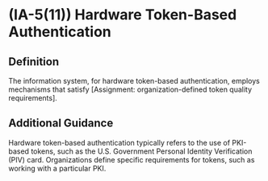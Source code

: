 
# (IA-5(11)) Hardware Token-Based Authentication

## Definition

The information system, for hardware token-based authentication, employs mechanisms that satisfy [Assignment: organization-defined token quality requirements].

## Additional Guidance

Hardware token-based authentication typically refers to the use of PKI-based tokens, such as the U.S. Government Personal Identity Verification (PIV) card. Organizations define specific requirements for tokens, such as working with a particular PKI.
